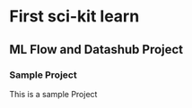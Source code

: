 # First sci-kit learn

## ML Flow and Datashub Project

### Sample Project

This is a sample Project
